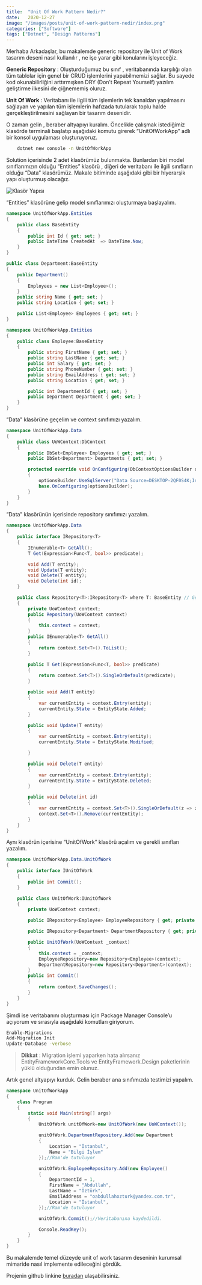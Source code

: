 ```yaml
---
title:  "Unit Of Work Pattern Nedir?"
date:   2020-12-27
image: "/images/posts/unit-of-work-pattern-nedir/index.png"
categories: ["Software"]
tags: ["Dotnet", "Design Patterns"]
---
```


Merhaba Arkadaşlar, bu makalemde generic repository ile Unit of Work tasarım deseni nasıl kullanılır , ne işe yarar gibi konularını işleyeceğiz.

**Generic Repository** : Oluşturduğumuz bu sınıf , veritabanında karşılığı olan tüm tablolar için genel bir CRUD işlemlerini yapabilmemizi sağlar. Bu sayede kod okunabilirliğini arttırmışken DRY (Don’t Repeat Yourself) yazılım geliştirme ilkesini de çiğnememiş oluruz.

**Unit Of Work** : Veritabanı ile ilgili tüm işlemlerin tek kanaldan yapılmasını sağlayan ve yapılan tüm işlemlerin hafızada tutularak toplu halde gerçekleştirilmesini sağlayan bir tasarım desenidir.

O zaman gelin , beraber altyapıyı kuralım. Öncelikle çalışmak istediğimiz klasörde terminali başlatıp aşağıdaki komutu girerek “UnitOfWorkApp” adlı bir konsol uygulaması oluşturuyoruz.

```bash
    dotnet new console -n UnitOfWorkApp
```

Solution içerisinde 2 adet klasörümüz bulunmakta. Bunlardan biri model sınıflarımızın olduğu “Entities” klasörü , diğeri de veritabanı ile ilgili sınıfların olduğu “Data” klasörümüz. Makale bitiminde aşağıdaki gibi bir hiyerarşik yapı oluşturmuş olacağız.

![Klasör Yapısı](/images/posts/unit-of-work-pattern-nedir/solution-structure.png)

“Entities” klasörüne gelip model sınıflarımızı oluşturmaya başlayalım.

```csharp
namespace UnitOfWorkApp.Entities
{
    public class BaseEntity
    {
        public int Id { get; set; }
        public DateTime CreatedAt  => DateTime.Now;
    }
}

public class Department:BaseEntity
{
    public Department()
    {
        Employees = new List<Employee>();
    }
    public string Name { get; set; }
    public string Location { get; set; }

    public List<Employee> Employees { get; set; }
}

namespace UnitOfWorkApp.Entities
{
    public class Employee:BaseEntity
    {
        public string FirstName { get; set; }
        public string LastName { get; set; }
        public int Salary { get; set; }
        public string PhoneNumber { get; set; }
        public string EmailAddress { get; set; }
        public string Location { get; set; }

        public int DepartmentId { get; set; }
        public Department Department { get; set; }
    }
}
```
“Data” klasörüne geçelim ve context sınıfımızı yazalım.

```csharp
namespace UnitOfWorkApp.Data
{
    public class UoWContext:DbContext
    {
        public DbSet<Employee> Employees { get; set; }
        public DbSet<Department> Departments { get; set; }

        protected override void OnConfiguring(DbContextOptionsBuilder optionsBuilder)
        {
            optionsBuilder.UseSqlServer("Data Source=DESKTOP-2QF0S4K;Initial Catalog=UoWDb;Integrated Security=True;");
            base.OnConfiguring(optionsBuilder);
        }
    }
}
```
“Data” klasörünün içerisinde repository sınıfımızı yazalım.

```csharp
namespace UnitOfWorkApp.Data
{
    public interface IRepository<T>
    {
        IEnumerable<T> GetAll();
        T Get(Expression<Func<T, bool>> predicate);

        void Add(T entity);
        void Update(T entity);
        void Delete(T entity);
        void Delete(int id);
    }

    public class Repository<T>:IRepository<T> where T: BaseEntity // Generic repository sınıfımızda sadece BaseEntity sınıfından kalıtılanlar kullanılabilir
    {
        private UoWContext context;
        public Repository(UoWContext context)
        {
            this.context = context;
        }
        public IEnumerable<T> GetAll()
        {
            return context.Set<T>().ToList();
        }

        public T Get(Expression<Func<T, bool>> predicate)
        {
            return context.Set<T>().SingleOrDefault(predicate);
        }

        public void Add(T entity)
        {
            var currentEntity = context.Entry(entity);
            currentEntity.State = EntityState.Added;
        }

        public void Update(T entity)
        {
            var currentEntity = context.Entry(entity);
            currentEntity.State = EntityState.Modified;

        }

        public void Delete(T entity)
        {
            var currentEntity = context.Entry(entity);
            currentEntity.State = EntityState.Deleted;
        }

        public void Delete(int id)
        {
            var currentEntity = context.Set<T>().SingleOrDefault(z => z.Id == id);
            context.Set<T>().Remove(currentEntity);
        }
    }
}
```
Aynı klasörün içerisine “UnitOfWork” klasörü açalım ve gerekli sınıfları yazalım.

```cs
namespace UnitOfWorkApp.Data.UnitOfWork
{
    public interface IUnitOfWork
    {
        public int Commit();
    }

    public class UnitOfWork:IUnitOfWork
    {
        private UoWContext context;

        public IRepository<Employee> EmployeeRepository { get; private set; }

        public IRepository<Department> DepartmentRepository { get; private set; }

        public UnitOfWork(UoWContext _context)
        {
            this.context = _context;
            EmployeeRepository=new Repository<Employee>(context);
            DepartmentRepository=new Repository<Department>(context);
        }
        public int Commit()
        {
            return context.SaveChanges();
        }
    }
}
```
Şimdi ise veritabanını oluşturması için Package Manager Console’u açıyorum ve sırasıyla aşağıdaki komutları giriyorum.

```bash
Enable-Migrations 
Add-Migration Init
Update-Database -verbose
```
> **Dikkat** : Migration işlemi yaparken hata alırsanız EntityFrameworkCore.Tools ve EntityFramework.Design paketlerinin yüklü olduğundan emin olunuz.

Artık genel altyapıyı kurduk. Gelin beraber ana sınıfımızda testimizi yapalım.

```cs
namespace UnitOfWorkApp
{
    class Program
    {
        static void Main(string[] args)
        {
            UnitOfWork unitOfWork=new UnitOfWork(new UoWContext());

            unitOfWork.DepartmentRepository.Add(new Department
            {
                Location = "İstanbul",
                Name = "Bilgi İşlem"
            });//Ram'de tutuluyor

            unitOfWork.EmployeeRepository.Add(new Employee()
            {
                DepartmentId = 1,
                FirstName = "Abdullah",
                LastName = "Öztürk",
                EmailAddress = "oabdullahozturk@yandex.com.tr",
                Location = "İstanbul",
            });//Ram'de tutuluyor

            unitOfWork.Commit();//Veritabanına kaydedildi.

            Console.ReadKey();
        }
    }
}
```
Bu makalemde temel düzeyde unit of work tasarım deseninin kurumsal mimaride nasıl implemente edileceğini gördük.

Projenin github linkine [buradan][project-link] ulaşabilirsiniz.

<!-- Links -->

[project-link]: https://github.com/AbdullahOztuurkk/UnitOfWorkTutorial
